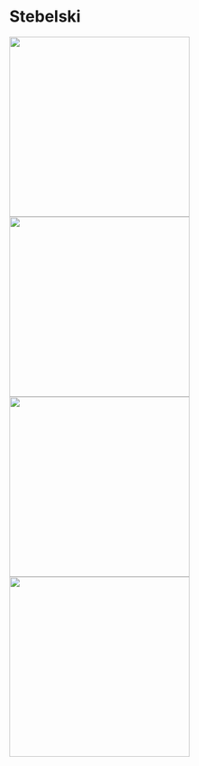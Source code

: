 # Stebelski


<img src="https://pp.userapi.com/c834200/v834200790/3c9f5/8eIaLURD98E.jpg" width="320">
<img src="https://pp.userapi.com/c834200/v834200790/3c9ff/2sm2VC8V4sg.jpg" width="320">
<img src="https://pp.userapi.com/c834200/v834200790/3ca09/-BsYbxHV4PM.jpg" width="320">
<img src="https://pp.userapi.com/c834200/v834200790/3ca13/rjkUMdo-6SY.jpg" width="320">
